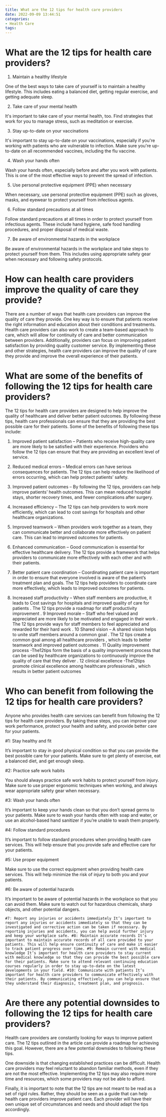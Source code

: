 ```yaml
---
title: What are the 12 tips for health care providers
date: 2022-09-09 13:44:51
categories:
- Health Care
tags:
---
```



#  What are the 12 tips for health care providers?

1. Maintain a healthy lifestyle

One of the best ways to take care of yourself is to maintain a healthy lifestyle. This includes eating a balanced diet, getting regular exercise, and getting adequate sleep.

2. Take care of your mental health

It's important to take care of your mental health, too. Find strategies that work for you to manage stress, such as meditation or exercise.

3. Stay up-to-date on your vaccinations

It's important to stay up-to-date on your vaccinations, especially if you're working with patients who are vulnerable to infection. Make sure you're up-to-date on all recommended vaccines, including the flu vaccine.

4. Wash your hands often

Wash your hands often, especially before and after you work with patients. This is one of the most effective ways to prevent the spread of infection.

5. Use personal protective equipment (PPE) when necessary

When necessary, use personal protective equipment (PPE) such as gloves, masks, and eyewear to protect yourself from infectious agents.

6. Follow standard precautions at all times

Follow standard precautions at all times in order to protect yourself from infectious agents. These include hand hygiene, safe food handling procedures, and proper disposal of medical waste.

7. Be aware of environmental hazards in the workplace

Be aware of environmental hazards in the workplace and take steps to protect yourself from them. This includes using appropriate safety gear when necessary and following safety protocols.

#  How can health care providers improve the quality of care they provide?

There are a number of ways that health care providers can improve the quality of care they provide. One key way is to ensure that patients receive the right information and education about their conditions and treatments. Health care providers can also work to create a team-based approach to care, which will allow for continuity of care and better communication between providers. Additionally, providers can focus on improving patient satisfaction by providing quality customer service. By implementing these and other strategies, health care providers can improve the quality of care they provide and improve the overall experience of their patients.

#  What are some of the benefits of following the 12 tips for health care providers?

The 12 tips for health care providers are designed to help improve the quality of healthcare and deliver better patient outcomes. By following these tips, health care professionals can ensure that they are providing the best possible care for their patients. Some of the benefits of following these tips include:

1. Improved patient satisfaction – Patients who receive high-quality care are more likely to be satisfied with their experience. Providers who follow the 12 tips can ensure that they are providing an excellent level of service.

2. Reduced medical errors – Medical errors can have serious consequences for patients. The 12 tips can help reduce the likelihood of errors occurring, which can help protect patients’ safety.

3. Improved patient outcomes – By following the 12 tips, providers can help improve patients’ health outcomes. This can mean reduced hospital stays, shorter recovery times, and fewer complications after surgery.

4. Increased efficiency – The 12 tips can help providers to work more efficiently, which can lead to cost savings for hospitals and other healthcare organizations.

5. Improved teamwork – When providers work together as a team, they can communicate better and collaborate more effectively on patient care. This can lead to improved outcomes for patients.

6. Enhanced communication – Good communication is essential for effective healthcare delivery. The 12 tips provide a framework that helps providers to communicate more effectively with each other and with their patients.

7. Better patient care coordination – Coordinating patient care is important in order to ensure that everyone involved is aware of the patient’s treatment plan and goals. The 12 tips help providers to coordinate care more effectively, which leads to improved outcomes for patients.

8. Increased staff productivity – When staff members are productive, it leads to Cost savings for hospitals and improved quality of care for patients . The 12 tips provide a roadmap for staff productivity improvement .     9 Improved morale – Staff who feel valued and appreciated are more likely to be motivated and engaged in their work . The 12 tips provide ways for staff members to feel appreciated and rewarded for their hard work . 10 Shared vision – A shared vision helps to unite staff members around a common goal . The 12 tips create a common goal among all healthcare providers , which leads to better teamwork and improved patient outcomes . 11 Quality improvement process -The12tips form the basis of a quality improvement process that can be used by healthcare organizations to continuously improve the quality of care that they deliver . 12 clinical excellence -The12tips promote clinical excellence among healthcare professionals , which results in better patient outcomes

#  Who can benefit from following the 12 tips for health care providers?

Anyone who provides health care services can benefit from following the 12 tips for health care providers. By taking these steps, you can improve your work performance, protect your health and safety, and provide better care for your patients.

#1: Stay healthy and fit

It’s important to stay in good physical condition so that you can provide the best possible care for your patients. Make sure to get plenty of exercise, eat a balanced diet, and get enough sleep.

#2: Practice safe work habits

You should always practice safe work habits to protect yourself from injury. Make sure to use proper ergonomic techniques when working, and always wear appropriate safety gear when necessary.

#3: Wash your hands often

It’s important to keep your hands clean so that you don’t spread germs to your patients. Make sure to wash your hands often with soap and water, or use an alcohol-based hand sanitizer if you’re unable to wash them properly.

#4: Follow standard procedures

It’s important to follow standard procedures when providing health care services. This will help ensure that you provide safe and effective care for your patients.

#5: Use proper equipment

Make sure to use the correct equipment when providing health care services. This will help minimize the risk of injury to both you and your patients.

#6: Be aware of potential hazards

It’s important to be aware of potential hazards in the workplace so that you can avoid them. Make sure to watch out for hazardous chemicals, sharp objects, and other potential dangers.





    #7: Report any injuries or accidents immediately It’s important to report any injuries or accidents immediately so that they can be investigated and corrective action can be taken if necessary. By reporting injuries and accidents, you can help avoid further injury and keep your workplace safe. #8: Maintain accurate records It’s important to maintain accurate records of all care provided to your patients. This will help ensure continuity of care and make it easier to track patient progress over time. #9: Remain current with medical knowledge It’s important for health care providers to stay current with medical knowledge so that they can provide the best possible care for their patients. Make sure to attend relevant continuing education courses regularly in order to stay up-to-date on the latest developments in your field. #10: Communicate with patients It’s important for health care providers to communicate effectively with their patients. By communicating effectively, you can help ensure that they understand their diagnosis, treatment plan, and prognosis.

#  Are there any potential downsides to following the 12 tips for health care providers?

Health care providers are constantly looking for ways to improve patient care. The 12 tips outlined in the article can provide a roadmap for achieving this goal. However, there are a few potential downsides to following these tips.

One downside is that changing established practices can be difficult. Health care providers may feel reluctant to abandon familiar methods, even if they are not the most effective. Implementing the 12 tips may also require more time and resources, which some providers may not be able to afford.

Finally, it is important to note that the 12 tips are not meant to be read as a set of rigid rules. Rather, they should be seen as a guide that can help health care providers improve patient care. Each provider will have their own unique set of circumstances and needs and should adapt the tips accordingly.